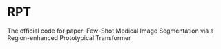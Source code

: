 # RPT
The official code for paper: Few-Shot Medical Image Segmentation via a Region-enhanced Prototypical Transformer
